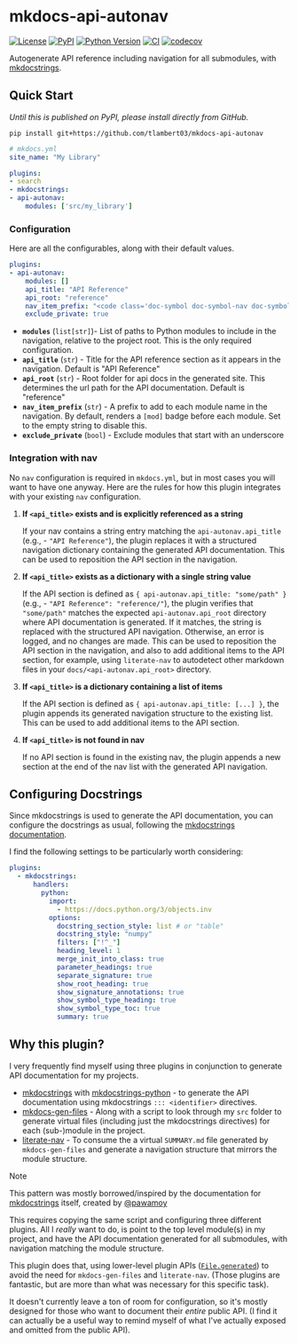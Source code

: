 # mkdocs-api-autonav

[![License](https://img.shields.io/pypi/l/mkdocs-api-autonav.svg?color=green)](https://github.com/tlambert03/mkdocs-api-autonav/raw/main/LICENSE)
[![PyPI](https://img.shields.io/pypi/v/mkdocs-api-autonav.svg?color=green)](https://pypi.org/project/mkdocs-api-autonav)
[![Python Version](https://img.shields.io/pypi/pyversions/mkdocs-api-autonav.svg?color=green)](https://python.org)
[![CI](https://github.com/tlambert03/mkdocs-api-autonav/actions/workflows/ci.yml/badge.svg)](https://github.com/tlambert03/mkdocs-api-autonav/actions/workflows/ci.yml)
[![codecov](https://codecov.io/gh/tlambert03/mkdocs-api-autonav/branch/main/graph/badge.svg)](https://codecov.io/gh/tlambert03/mkdocs-api-autonav)

Autogenerate API reference including navigation for all submodules, with
[mkdocstrings](https://github.com/mkdocstrings/mkdocstrings).

## Quick Start

_Until this is published on PyPI, please install directly from GitHub._

```shell
pip install git+https://github.com/tlambert03/mkdocs-api-autonav
```

```yaml
# mkdocs.yml
site_name: "My Library"

plugins:
- search
- mkdocstrings:
- api-autonav:
    modules: ['src/my_library']
```

### Configuration

Here are all the configurables, along with their default values.

```yaml
plugins:
- api-autonav:
    modules: []  
    api_title: "API Reference"
    api_root: "reference" 
    nav_item_prefix: "<code class='doc-symbol doc-symbol-nav doc-symbol-module'></code>"
    exclude_private: true  
```

- **`modules`** (`list[str]`)- List of paths to Python modules to include in the
  navigation, relative to the project root.  This is the only required
  configuration.
- **`api_title`** (`str`) - Title for the API reference section as it appears in
  the navigation. Default is "API Reference"
- **`api_root`** (`str`) - Root folder for api docs in the generated site. This
  determines the url path for the API documentation. Default is "reference"
- **`nav_item_prefix`** (`str`) - A prefix to add to each module name in the
  navigation.  By default, renders a `[mod]` badge before each module.
  Set to the empty string to disable this.
- **`exclude_private`** (`bool`) - Exclude modules that start with an underscore

### Integration with nav

No `nav` configuration is required in `mkdocs.yml`, but in most cases you will want to
have one anyway.  Here are the rules for how this plugin integrates with your
existing `nav` configuration.

1. **If `<api_title>` exists and is explicitly referenced as a string**

    If your nav contains a string entry matching the `api-autonav.api_title`
    (e.g., - `"API Reference"`), the plugin replaces it with a structured
    navigation dictionary containing the generated API documentation.  This
    can be used to reposition the API section in the navigation.

1. **If `<api_title>` exists as a dictionary with a single string value**

    If the API section is defined as `{ api-autonav.api_title: "some/path" }`
    (e.g., - `"API Reference": "reference/"`), the plugin verifies that
    `"some/path"` matches the expected `api-autonav.api_root` directory where
    API documentation is generated. If it matches, the string is replaced with
    the structured API navigation. Otherwise, an error is logged, and no changes
    are made.  This can be used to reposition the API section in the navigation,
    and also to add additional items to the API section, for example, using
    `literate-nav` to autodetect other markdown files in your
    `docs/<api-autonav.api_root>` directory.

1. **If `<api_title>` is a dictionary containing a list of items**  

    If the API section is defined as `{ api-autonav.api_title: [...] }`, the plugin
    appends its generated navigation structure to the existing list.  This
    can be used to add additional items to the API section.

1. **If `<api_title>` is not found in nav**  

    If no API section is found in the existing nav, the plugin appends a new
    section at the end of the nav list with the generated API navigation.

## Configuring Docstrings

Since mkdocstrings is used to generate the API documentation, you can configure
the docstrings as usual, following the [mkdocstrings
documentation](https://mkdocstrings.github.io/python/usage/).

I find the following settings to be particularly worth considering:

```yaml
plugins:
  - mkdocstrings:
      handlers:
        python:
          import:
            - https://docs.python.org/3/objects.inv
          options:
            docstring_section_style: list # or "table"
            docstring_style: "numpy"
            filters: ["!^_"]
            heading_level: 1
            merge_init_into_class: true
            parameter_headings: true
            separate_signature: true
            show_root_heading: true
            show_signature_annotations: true
            show_symbol_type_heading: true
            show_symbol_type_toc: true
            summary: true
```

## Why this plugin?

I very frequently find myself using three plugins in conjunction to generate API
documentation for my projects.

- [mkdocstrings](https://github.com/mkdocstrings/mkdocstrings) with
  [mkdocstrings-python](https://github.com/mkdocstrings/python) - to generate
  the API documentation using mkdocstrings `::: <identifier>` directives.
- [mkdocs-gen-files]() - Along with a script to look through my `src` folder to
  generate virtual files (including just the mkdocstrings directives) for each
  (sub-)module in the project.
- [literate-nav]() - To consume the a virtual `SUMMARY.md` file generated by
  `mkdocs-gen-files` and generate a navigation structure that mirrors the module
  structure.

> [!NOTE]
> This pattern was mostly borrowed/inspired by the documentation for
> [mkdocstrings](https://github.com/mkdocstrings/mkdocstrings/blob/main/scripts/gen_ref_nav.py)
> itself, created by [@pawamoy](https://github.com/pawamoy)

This requires copying the same script and configuring three different plugins.
All I _really_ want to do, is point to the top level module(s) in my project,
and have the API documentation generated for all submodules, with navigation
matching the module structure.

This plugin does that, using lower-level plugin APIs
([`File.generated`](https://www.mkdocs.org/dev-guide/api/#mkdocs.structure.files.File.generated))
to avoid the need for `mkdocs-gen-files` and `literate-nav`.  (Those plugins are
fantastic, but are more than what was necessary for this specific task).

It doesn't currently leave a ton of room for configuration, so it's mostly
designed for those who want to document their _entire_ public API.  (I find
it can actually be a useful way to remind myself of what I've actually
exposed and omitted from the public API).
